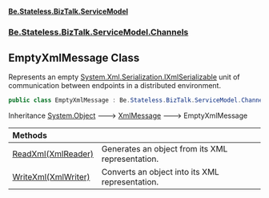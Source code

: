 #### [Be.Stateless.BizTalk.ServiceModel](README.md 'README')
### [Be.Stateless.BizTalk.ServiceModel.Channels](Be.Stateless.BizTalk.ServiceModel.Channels.md 'Be.Stateless.BizTalk.ServiceModel.Channels')

## EmptyXmlMessage Class

Represents an empty [System.Xml.Serialization.IXmlSerializable](https://docs.microsoft.com/en-us/dotnet/api/System.Xml.Serialization.IXmlSerializable 'System.Xml.Serialization.IXmlSerializable') unit of communication between endpoints in a distributed environment.

```csharp
public class EmptyXmlMessage : Be.Stateless.BizTalk.ServiceModel.Channels.XmlMessage
```

Inheritance [System.Object](https://docs.microsoft.com/en-us/dotnet/api/System.Object 'System.Object') &#129106; [XmlMessage](XmlMessage.md 'Be.Stateless.BizTalk.ServiceModel.Channels.XmlMessage') &#129106; EmptyXmlMessage

| Methods | |
| :--- | :--- |
| [ReadXml(XmlReader)](EmptyXmlMessage.ReadXml(XmlReader).md 'Be.Stateless.BizTalk.ServiceModel.Channels.EmptyXmlMessage.ReadXml(System.Xml.XmlReader)') | Generates an object from its XML representation. |
| [WriteXml(XmlWriter)](EmptyXmlMessage.WriteXml(XmlWriter).md 'Be.Stateless.BizTalk.ServiceModel.Channels.EmptyXmlMessage.WriteXml(System.Xml.XmlWriter)') | Converts an object into its XML representation. |
